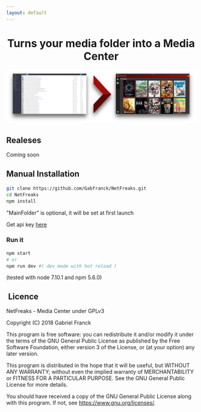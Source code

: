 ```yaml
---
layout: default
---
```


<p align="center">
<h1 align="center"> Turns your media folder into a Media Center </h1>
<img src="./concept.png" />
</p>


## Realeses

Coming soon

## Manual Installation

```bash
git clone https://github.com/Gabfranck/NetFreaks.git
cd NetFreaks
npm install
```

"MainFolder" is optional, it will be set at first launch

Get api key [here](http://www.omdbapi.com/)

###  Run it

```bash
npm start
# or
npm run dev #( dev mode with hot reload )
```

(tested with node 7.10.1 and npm 5.6.0)


<h2> Licence </h2>

NetFreaks - Media Center under GPLv3

Copyright (C) 2018  Gabriel Franck

This program is free software: you can redistribute it and/or modify
it under the terms of the GNU General Public License as published by
the Free Software Foundation, either version 3 of the License, or
(at your option) any later version.

This program is distributed in the hope that it will be useful,
but WITHOUT ANY WARRANTY; without even the implied warranty of
MERCHANTABILITY or FITNESS FOR A PARTICULAR PURPOSE.  See the
GNU General Public License for more details.

You should have received a copy of the GNU General Public License
along with this program.  If not, see <https://www.gnu.org/licenses/>.
